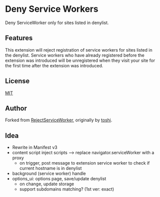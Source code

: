 ﻿# Deny Service Workers

Deny ServiceWorker only for sites listed in denylist.

## Features

This extension will reject registration of service workers for sites listed in the denylist. Service workers who have already registered before the extension was introduced will be unregistered when they visit your site for the first time after the extension was introduced.

## License

[MIT](https://github.com/k08045kk/RejectServiceWorker/blob/master/LICENSE)

## Author

Forked from [RejectServiceWorker](https://github.com/k08045kk/RejectServiceWorker), originally by [toshi](https://github.com/k08045kk).

## Idea

- Rewrite in Manifest v3
- content script inject scripts --> replace navigator.serviceWorker with a proxy
  - on trigger, post message to extension service worker to check if current hostname is in denylist
- background (service worker) handle
- options_ui: options page, save/update denylist
    - on change, update storage
    - support subdomains matching? (1st ver: exact)
